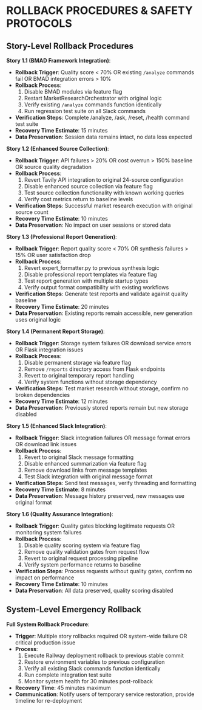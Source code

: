 # ROLLBACK PROCEDURES & SAFETY PROTOCOLS

## Story-Level Rollback Procedures

**Story 1.1 (BMAD Framework Integration)**:
- **Rollback Trigger**: Quality score < 70% OR existing `/analyze` commands fail OR BMAD integration errors > 10%
- **Rollback Process**: 
  1. Disable BMAD modules via feature flag
  2. Restart MarketResearchOrchestrator with original logic
  3. Verify existing `/analyze` commands function identically
  4. Run regression test suite on all Slack commands
- **Verification Steps**: Complete /analyze, /ask, /reset, /health command test suite
- **Recovery Time Estimate**: 15 minutes
- **Data Preservation**: Session data remains intact, no data loss expected

**Story 1.2 (Enhanced Source Collection)**:
- **Rollback Trigger**: API failures > 20% OR cost overrun > 150% baseline OR source quality degradation
- **Rollback Process**:
  1. Revert Tavily API integration to original 24-source configuration
  2. Disable enhanced source collection via feature flag
  3. Test source collection functionality with known working queries
  4. Verify cost metrics return to baseline levels
- **Verification Steps**: Successful market research execution with original source count
- **Recovery Time Estimate**: 10 minutes
- **Data Preservation**: No impact on user sessions or stored data

**Story 1.3 (Professional Report Generation)**:
- **Rollback Trigger**: Report quality score < 70% OR synthesis failures > 15% OR user satisfaction drop
- **Rollback Process**:
  1. Revert expert_formatter.py to previous synthesis logic
  2. Disable professional report templates via feature flag
  3. Test report generation with multiple startup types
  4. Verify output format compatibility with existing workflows
- **Verification Steps**: Generate test reports and validate against quality baseline
- **Recovery Time Estimate**: 20 minutes
- **Data Preservation**: Existing reports remain accessible, new generation uses original logic

**Story 1.4 (Permanent Report Storage)**:
- **Rollback Trigger**: Storage system failures OR download service errors OR Flask integration issues
- **Rollback Process**:
  1. Disable permanent storage via feature flag
  2. Remove `/reports` directory access from Flask endpoints
  3. Revert to original temporary report handling
  4. Verify system functions without storage dependency
- **Verification Steps**: Test market research without storage, confirm no broken dependencies
- **Recovery Time Estimate**: 12 minutes
- **Data Preservation**: Previously stored reports remain but new storage disabled

**Story 1.5 (Enhanced Slack Integration)**:
- **Rollback Trigger**: Slack integration failures OR message format errors OR download link issues
- **Rollback Process**:
  1. Revert to original Slack message formatting
  2. Disable enhanced summarization via feature flag
  3. Remove download links from message templates
  4. Test Slack integration with original message format
- **Verification Steps**: Send test messages, verify threading and formatting
- **Recovery Time Estimate**: 8 minutes
- **Data Preservation**: Message history preserved, new messages use original format

**Story 1.6 (Quality Assurance Integration)**:
- **Rollback Trigger**: Quality gates blocking legitimate requests OR monitoring system failures
- **Rollback Process**:
  1. Disable quality scoring system via feature flag
  2. Remove quality validation gates from request flow
  3. Revert to original request processing pipeline
  4. Verify system performance returns to baseline
- **Verification Steps**: Process requests without quality gates, confirm no impact on performance
- **Recovery Time Estimate**: 10 minutes
- **Data Preservation**: All data preserved, quality scoring disabled

## System-Level Emergency Rollback

**Full System Rollback Procedure**:
- **Trigger**: Multiple story rollbacks required OR system-wide failure OR critical production issue
- **Process**:
  1. Execute Railway deployment rollback to previous stable commit
  2. Restore environment variables to previous configuration
  3. Verify all existing Slack commands function identically
  4. Run complete integration test suite
  5. Monitor system health for 30 minutes post-rollback
- **Recovery Time**: 45 minutes maximum
- **Communication**: Notify users of temporary service restoration, provide timeline for re-deployment
